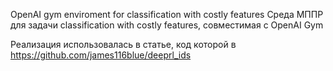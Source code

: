 OpenAI gym enviroment for classification with costly features
Среда МППР для задачи classification with costly features, совместимая с OpenAI Gym 

Реализация использовалась в статье, код которой в https://github.com/james116blue/deeprl_ids
